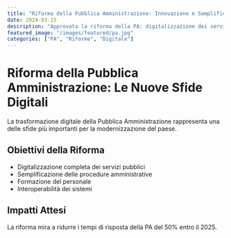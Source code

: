 ```yaml
---
title: "Riforma della Pubblica Amministrazione: Innovazione e Semplificazione"
date: 2024-03-15
description: "Approvata la riforma della PA: digitalizzazione dei servizi, semplificazione delle procedure e formazione del personale."
featured_image: "/images/featured/pa.jpg"
categories: ["PA", "Riforme", "Digitale"]
---
```


# Riforma della Pubblica Amministrazione: Le Nuove Sfide Digitali

La trasformazione digitale della Pubblica Amministrazione rappresenta una delle sfide più importanti per la modernizzazione del paese.

## Obiettivi della Riforma

- Digitalizzazione completa dei servizi pubblici
- Semplificazione delle procedure amministrative
- Formazione del personale
- Interoperabilità dei sistemi

## Impatti Attesi

La riforma mira a ridurre i tempi di risposta della PA del 50% entro il 2025. 